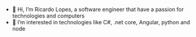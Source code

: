 - 👋 Hi, I’m Ricardo Lopes, a software engineer that have a passion for technologies and computers
- 👀 I’m interested in technologies like C#, .net core, Angular, python and node

<!---
rlopesgoes/rlopesgoes is a ✨ special ✨ repository because its `README.md` (this file) appears on your GitHub profile.
You can click the Preview link to take a look at your changes.
--->

